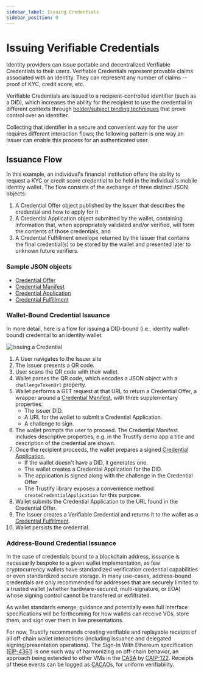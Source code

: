 ```yaml
---
sidebar_label: Issuing Credentials
sidebar_position: 0
---
```


# Issuing Verifiable Credentials

Identity providers can issue portable and decentralized Verifiable Credentials to their users. Verifiable Credentials represent provable claims associated with an identity. They can represent any number of claims -- proof of KYC, credit score, etc.

Verifiable Credentials are issued to a recipient-controlled identifier (such as a DID), which increases the ability for the recipient to use the credential in different contexts through [holder/subject binding techniques](https://identity.foundation/presentation-exchange/#holder-and-subject-binding) that prove control over an identifier.

Collecting that identifier in a secure and convenient way for the user requires different interaction flows; the following pattern is one way an issuer can enable this process for an authenticated user.

## Issuance Flow

In this example, an individual's financial institution offers the ability to request a KYC or credit score credential to be held in the individual's mobile identity wallet. The flow consists of the exchange of three distinct JSON objects:

1. A Credential Offer object published by the Issuer that describes the credential and how to apply for it
2. A Credential Application object submitted by the wallet, containing information that, when appropriately validated and/or verified, will form the contents of those credentials, and
3. A Credential Fulfillment envelope returned by the Issuer that contains the final credential(s) to be stored by the wallet and presented later to unknown future verifiers.


### Sample JSON objects

- [Credential Offer](/trustify/appendix/messages#credential-offer)
- [Credential Manifest](/trustify/appendix/messages#credential-manifest)
- [Credential Application](/trustify/appendix/messages#credential-application)
- [Credential Fulfillment](/trustify/appendix/messages#credential-fulfillment)

### Wallet-Bound Credential Issuance

In more detail, here is a flow for issuing a DID-bound (i.e., identity wallet-bound) credential to an identity wallet:

![Issuing a Credential](/img/docs/sequence_issuance.png "Issuing a Credential")

1. A User navigates to the Issuer site
1. The Issuer presents a QR code.
1. User scans the QR code with their wallet.
1. Wallet parses the QR code, which encodes a JSON object with a `challengeTokenUrl` property.
1. Wallet performs a GET request at that URL to return a Credential Offer, a wrapper around a [Credential Manifest](https://identity.foundation/credential-manifest/#credential-manifest-2), with three supplementary properties:
   - The issuer DID.
   - A URL for the wallet to submit a Credential Application.
   - A challenge to sign.
1. The wallet prompts the user to proceed. The Credential Manifest includes descriptive properties, e.g. in the Trustify demo app a title and description of the credential are shown.
1. Once the recipient proceeds, the wallet prepares a signed [Credential Application](https://identity.foundation/credential-manifest/#credential-application),
   - If the wallet doesn't have a DID, it generates one.
   - The wallet creates a Credential Application for the DID.
   - The application is signed along with the challenge in the Credential Offer
   - The Trustify library exposes a convenience method `createCredentialApplication` for this purpose.
1. Wallet submits the Credential Application to the URL found in the Credential Offer.
1. The Issuer creates a Verifiable Credential and returns it to the wallet as a [Credential Fulfillment](https://identity.foundation/credential-manifest/#credential-fulfillment).
1. Wallet persists the credential.

### Address-Bound Credential Issuance

In the case of credentials bound to a blockchain address, issuance is necessarily bespoke to a given wallet implementation, as few cryptocurrency wallets have standardized verification credential capabilities or even standardized secure storage.   In many use-cases, address-bound credentials are only recommended for addresses that are securely limited to a trusted wallet (whether hardware-secured, multi-signature, or EOA) whose signing control cannot be transfered or exfiltrated. 

As wallet standards emerge, guidance and potentially even full interface specifications will be forthcoming for how wallets can receive VCs, store them, and sign over them in live presentations.

For now, Trustify recommends creating verifiable and replayable receipts of all off-chain wallet interactions (including issuance and delegated signing/presentation operations).  The Sign-In With Ethereum specification ([EIP-4361][]) is one such way of harmonizing on off-chain behavior, an approach being extended to other VMs in the [CASA][] by [CAIP-122][]. Receipts of these events can be logged as [CACAO][]s, for uniform verifiability.

[Presentation Request]: https://identity.foundation/presentation-exchange/#presentation-request
[Presentation Submission]: https://identity.foundation/presentation-exchange/#presentation-submission
[EIP-4361]: https://eips.ethereum.org/EIPS/eip-4361#example-message
[CACAO]: https://github.com/ChainAgnostic/CAIPs/blob/c8d8ee203625ea622bd15c42b2493116712dfaf3/CAIPs/caip-74.md
[CAIP-122]: https://github.com/ChainAgnostic/CAIPs/blob/master/CAIPs/caip-122.md
[CASA]: https://github.com/chainAgnostic/CASA
